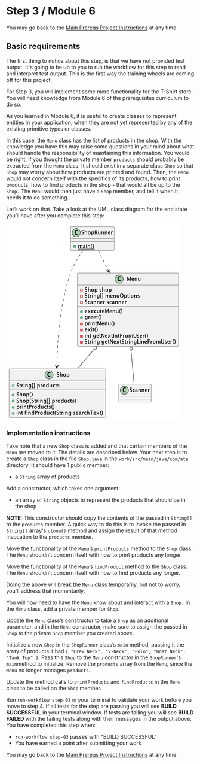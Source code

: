 
# Step 3 / Module 6

You may go back to the  [Main Prereqs Project Instructions](https://github.com/Caldwell-WGU/ATA-Prerequisite-Course/blob/main/Project:%20T-Shirt%20Store/Instructions/Main%20Prerequisite%20Project%20Instruction.md)  at any time.

## Basic requirements

The first thing to notice about this step, is that we have not provided test output. It's going to be up to you to run the workflow for this step to read and interpret test output. This is the first way the training wheels are coming off for this project.

For Step 3, you will implement some more functionality for the T-Shirt store. You will need knowledge from Module 6 of the prerequisites curriculum to do so.

As you learned in Module 6, it is useful to create classes to represent entities in your application, when they are not yet represented by any of the existing primitive types or classes.

In this case, the  `Menu`  class has the list of products in the shop. With the knowledge you have this may raise some questions in your mind about what should handle the responsibility of maintaining this information. You would be right, if you thought the private member  `products`  should probably be extracted from the  `Menu`  class. It should exist in a separate class  `Shop`  so that  `Shop`  may worry about how products are printed and found. Then, the  `Menu`  would not concern itself with the specifics of its products, how to print products, how to find products in the shop - that would all be up to the  `Shop.`  The  `Menu`  would then just have a  `Shop`  member, and tell it when it needs it to do something.

Let’s work on that. Take a look at the UML class diagram for the end state you’ll have after you complete this step:

![Step 3 Class Diagram](https://github.com/Caldwell-WGU/ATA-Prerequisite-Course/blob/main/Images/step_3_class_diagram.png)

### Implementation instructions

Take note that a new  `Shop`  class is added and that certain members of the  `Menu`  are moved to it. The details are described below. Your next step is to create a  `Shop`  class in the file  `Shop.java`  in the  `work/src/main/java/com/ata`  directory. It should have 1 public member:

-   a  `String`  array of products

Add a constructor, which takes one argument:

-   an array of  `String`  objects to represent the products that should be in the shop

**NOTE:**  This constructor should copy the contents of the passed in  `String[]`  to the  `products`  member. A quick way to do this is to invoke the passed in  `String[]`  array's  `clone()`  method and assign the result of that method invocation to the  `products`  member.

Move the functionality of the  `Menu`’s  `printProducts`  method to the  `Shop`  class. The  `Menu`  shouldn’t concern itself with how to print products any longer.

Move the functionality of the  `Menu`’s  `findProduct`  method to the  `Shop`  class. The  `Menu`  shouldn’t concern itself with how to find products any longer.

Doing the above will break the  `Menu`  class temporarily, but not to worry, you'll address that momentarily.

You will now need to have the  `Menu`  know about and interact with a  `Shop.`  In the  `Menu`  class, add a private member for  `Shop`.

Update the  `Menu`  class’s constructor to take a  `Shop`  as an additional parameter, and in the  `Menu`  constructor, make sure to assign the passed in  `Shop`  to the private  `Shop`  member you created above.

Initialize a new  `Shop`  in the  `ShopRunner`  class’s  `main`  method, passing it the array of products it had  `{ "Crew Neck", "V-Neck", "Polo", "Boat Neck", "Tank Top" }`. Pass this  `Shop`  to the  `Menu`  constructor in the  `ShopRunner`'s  `main`method to initialize. Remove the  `products`  array from the  `Menu`, since the  `Menu`  no longer manages  `products`.

Update the method calls to  `printProducts`  and  `findProducts`  in the  `Menu`  class to be called on the  `Shop`  member.

Run  `run-workflow step-03`  in your terminal to validate your work before you move to step 4. If all tests for the step are passing you will see  **BUILD SUCCESSFUL**  in your terminal window. If tests are failing you will see  **BUILD FAILED**  with the failing tests along with their messages in the output above. You have completed this step when:

-   `run-workflow step-03`  passes with "BUILD SUCCESSFUL"
-   You have earned a point after submitting your work

You may go back to the  [Main Prereqs Project Instructions](https://github.com/Caldwell-WGU/ATA-Prerequisite-Course/blob/main/Project:%20T-Shirt%20Store/Instructions/Main%20Prerequisite%20Project%20Instruction.md)  at any time.
